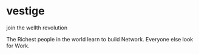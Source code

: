 # vestige
join the wellth revolution


The Richest people in the world learn to build Network. Everyone else look for Work.
